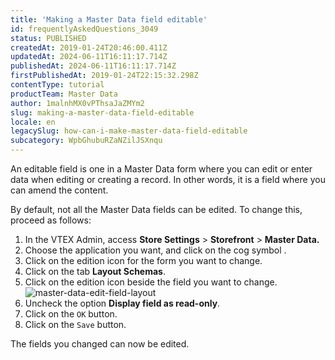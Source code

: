 ```yaml
---
title: 'Making a Master Data field editable'
id: frequentlyAskedQuestions_3049
status: PUBLISHED
createdAt: 2019-01-24T20:46:00.411Z
updatedAt: 2024-06-11T16:11:17.714Z
publishedAt: 2024-06-11T16:11:17.714Z
firstPublishedAt: 2019-01-24T22:15:32.298Z
contentType: tutorial
productTeam: Master Data
author: 1malnhMX0vPThsaJaZMYm2
slug: making-a-master-data-field-editable
locale: en
legacySlug: how-can-i-make-master-data-field-editable
subcategory: WpbGhubuRZaNZilJSXnqu
---
```


An editable field is one in a Master Data form where you can edit or enter data when editing or creating a record. In other words, it is a field where you can amend the content.

By default, not all the Master Data fields can be edited. To change this, proceed as follows:

1. In the VTEX Admin, access **Store Settings** > **Storefront** > **Master Data.**
2. Choose the application you want, and click on the cog symbol <i class="fas fa-cog"></i>.
3. Click on the edition icon <i class="fas fa-edit"></i> for the form you want to change.
4. Click on the tab **Layout Schemas**.
5. Click on the edition icon <i class="fas fa-edit"></i> beside the field you want to change. ![master-data-edit-field-layout](//images.ctfassets.net/alneenqid6w5/3zHKQ7fVCwqi4CIWqumYC/b369c1c29a118ce9a9a1d11d78d3bede/Group_2.png)
6. Uncheck the option **Display field as read-only**.
7. Click on the `OK` button.
8. Click on the `Save` button.

The fields you changed can now be edited.
